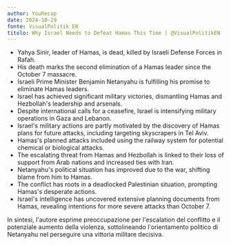 ```yaml
---
author: YouRecap
date: 2024-10-29
fonte: VisualPolitik EN
titolo: Why Israel Needs to Defeat Hamas This Time | @VisualPolitikEN
---
```


- Yahya Sinir, leader of Hamas, is dead, killed by Israeli Defense Forces in Rafah.
- His death marks the second elimination of a Hamas leader since the October 7 massacre.
- Israeli Prime Minister Benjamin Netanyahu is fulfilling his promise to eliminate Hamas leaders.
- Israel has achieved significant military victories, dismantling Hamas and Hezbollah's leadership and arsenals.
- Despite international calls for a ceasefire, Israel is intensifying military operations in Gaza and Lebanon.
- Israel's military actions are partly motivated by the discovery of Hamas plans for future attacks, including targeting skyscrapers in Tel Aviv.
- Hamas's planned attacks included using the railway system for potential chemical or biological attacks.
- The escalating threat from Hamas and Hezbollah is linked to their loss of support from Arab nations and increased ties with Iran.
- Netanyahu's political situation has improved due to the war, shifting blame from him to Hamas.
- The conflict has roots in a deadlocked Palestinian situation, prompting Hamas's desperate actions.
- Israel's intelligence has uncovered extensive planning documents from Hamas, revealing intentions for more severe attacks than October 7.

In sintesi, l'autore esprime preoccupazione per l'escalation del conflitto e il potenziale aumento della violenza, sottolineando l'orientamento politico di Netanyahu nel perseguire una vittoria militare decisiva.
